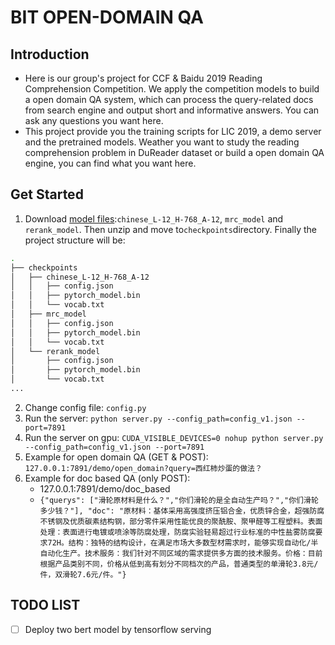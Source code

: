 # BIT OPEN-DOMAIN QA

## Introduction
* Here is our group's project for CCF & Baidu 2019 Reading Comprehension Competition. We apply the competition models to build a open domain QA system, which can process the query-related docs from search engine and output short and informative answers. You can ask any questions you want here. 
* This project provide you the training scripts for LIC 2019, a demo server and the pretrained models. Weather you want to study the reading comprehension problem in DuReader dataset or build a open domain QA engine, you can find what you want here.


## Get Started
1. Download [model files](https://drive.google.com/open?id=1EsRZjUDlXRifYOjZhfjdhQYPHyuPE5dN):`chinese_L-12_H-768_A-12`, `mrc_model` and `rerank_model`. Then unzip and move to`checkpoints`directory. Finally the project structure will be:
```bash
.
├── checkpoints
│   ├── chinese_L-12_H-768_A-12
│   │   ├── config.json
│   │   ├── pytorch_model.bin
│   │   └── vocab.txt
│   ├── mrc_model
│   │   ├── config.json
│   │   ├── pytorch_model.bin
│   │   └── vocab.txt
│   └── rerank_model
│       ├── config.json
│       ├── pytorch_model.bin
│       └── vocab.txt
...
```
2. Change config file: `config.py`
3. Run the server: `python server.py --config_path=config_v1.json --port=7891`
4. Run the server on gpu: `CUDA_VISIBLE_DEVICES=0 nohup python server.py --config_path=config_v1.json --port=7891`
5. Example for open domain QA (GET & POST): `127.0.0.1:7891/demo/open_domain?query=西红柿炒蛋的做法？`
6. Example for doc based QA (only POST): 
    * 127.0.0.1:7891/demo/doc_based
    * ```{"querys": ["滑轮原材料是什么？","你们滑轮的是全自动生产吗？","你们滑轮多少钱？"], "doc": "原材料：基体采用高强度挤压铝合金，优质锌合金，超强防腐不锈钢及优质碳素结构钢，部分零件采用性能优良的聚酰胺、聚甲醛等工程塑料。表面处理：表面进行电镀或喷涂等防腐处理，防腐实验轻易超过行业标准的中性盐雾防腐要求72H。结构：独特的结构设计，在满足市场大多数型材需求时，能够实现自动化/半自动化生产。技术服务：我们针对不同区域的需求提供多方面的技术服务。价格：目前根据产品类别不同，价格从低到高有划分不同档次的产品，普通类型的单滑轮3.8元/件，双滑轮7.6元/件。"}```

## TODO LIST
- [ ] Deploy two bert model by tensorflow serving
